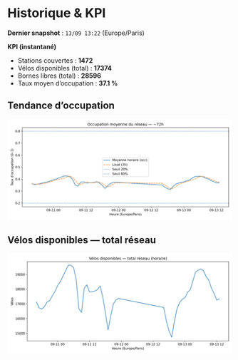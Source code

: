 # Historique & KPI

**Dernier snapshot** : `13/09 13:22` (Europe/Paris)

**KPI (instantané)**

- Stations couvertes : **1472**
- Vélos disponibles (total) : **17374**
- Bornes libres (total) : **28596**
- Taux moyen d’occupation : **37.1 %**

## Tendance d’occupation

![Mean occupancy](assets/figs/occupancy_last72h.png)

## Vélos disponibles — total réseau

![Bikes total](assets/figs/bikes_total_last72h.png)
